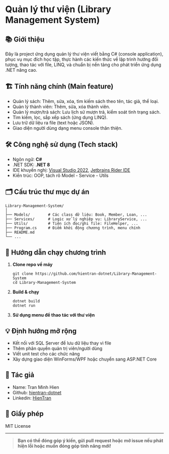 # Quản lý thư viện (Library Management System)

## 📚 Giới thiệu

Đây là project ứng dụng quản lý thư viện viết bằng C# (console application), phục vụ mục đích học tập, thực hành các kiến thức về lập trình hướng đối tượng, thao tác với file, LINQ, và chuẩn bị nền tảng cho phát triển ứng dụng .NET nâng cao.

## 🏗️ Tính năng chính (Main feature)

- Quản lý sách: Thêm, sửa, xóa, tìm kiếm sách theo tên, tác giả, thể loại.
- Quản lý thành viên: Thêm, sửa, xóa thành viên.
- Quản lý mượn/trả sách: Lưu lịch sử mượn trả, kiểm soát tình trạng sách.
- Tìm kiếm, lọc, sắp xếp sách (ứng dụng LINQ).
- Lưu trữ dữ liệu ra file (text hoặc JSON).
- Giao diện người dùng dạng menu console thân thiện.

## 🛠️ Công nghệ sử dụng (Tech stack)

- Ngôn ngữ: **C#**
- .NET SDK: **.NET 8**
- IDE khuyến nghị: [Visual Studio 2022](https://visualstudio.microsoft.com/downloads/), [Jetbrains Rider IDE](https://www.jetbrains.com/rider/)
- Kiến trúc: OOP, tách rõ Model - Service - Utils

## 🗂️ Cấu trúc thư mục dự án 

```
Library-Management-System/
│
├── Models/        # Các class dữ liệu: Book, Member, Loan, ...
├── Services/      # Logic xử lý nghiệp vụ: LibraryService, ...
├── Utils/         # Tiện ích đọc/ghi file: FileHelper, ...
├── Program.cs     # Điểm khởi động chương trình, menu chính
├── README.md
└── ...
```

## 🚀 Hướng dẫn chạy chương trình

1. **Clone repo về máy**
   ```
   git clone https://github.com/hientran-dotnet/Library-Management-System
   cd Library-Management-System
   ```

2. **Build & chạy**
   ```
   dotnet build
   dotnet run
   ```

3. **Sử dụng menu để thao tác với thư viện**

## 💡 Định hướng mở rộng

- Kết nối với SQL Server để lưu dữ liệu thay vì file
- Thêm phân quyền quản trị viên/người dùng
- Viết unit test cho các chức năng
- Xây dựng giao diện WinForms/WPF hoặc chuyển sang ASP.NET Core

## 👤 Tác giả

- Name: Tran Minh Hien
- Github: [hientran-dotnet](https://github.com/hientran-dotnet)
- Linkedin: [HienTran](https://www.linkedin.com/in/tranminhhien/)

## 📄 Giấy phép

MIT License

---

> **Bạn có thể đóng góp ý kiến, gửi pull request hoặc mở issue nếu phát hiện lỗi hoặc muốn đóng góp tính năng mới!**

